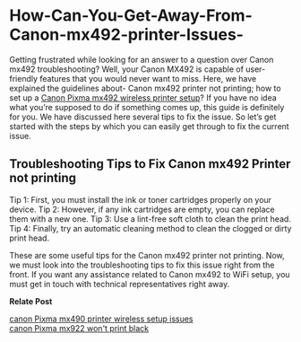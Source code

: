 # How-Can-You-Get-Away-From-Canon-mx492-printer-Issues-

Getting frustrated while looking for an answer to a question over Canon mx492 troubleshooting? Well, your Canon MX492 is capable of user-friendly features that you would never want to miss. Here, we have explained the guidelines about- Canon mx492 printer not printing; how to set up a <a href="https://printeranswers.com/canon-pixma-mx492-wireless-setup/">Canon Pixma mx492 wireless printer setup</a>? If you have no idea what you’re supposed to do if something comes up, this guide is definitely for you. We have discussed here several tips to fix the issue. So let’s get started with the steps by which you can easily get through to fix the current issue.


<h2>Troubleshooting Tips to Fix Canon mx492 Printer not printing</h2>

Tip 1: First, you must install the ink or toner cartridges properly on your device.
Tip 2: However, if any ink cartridges are empty, you can replace them with a new one. 
Tip 3: Use a lint-free soft cloth to clean the print head.
Tip 4: Finally, try an automatic cleaning method to clean the clogged or dirty print head. 
 
These are some useful tips for the Canon mx492 printer not printing. Now, we must look into the troubleshooting tips to fix this issue right from the front. If you want any assistance related to Canon mx492 to WiFi setup, you must get in touch with technical representatives right away. 

<b>Relate Post</b>

<a href="https://printeranswers.com/canon-pixma-mx490-wireless-setup/">canon Pixma mx490 printer wireless setup issues</a></br>
<a href="https://printeranswers.com/canon-pixma-mx922-setup/">canon Pixma mx922 won't print black</a></br>
